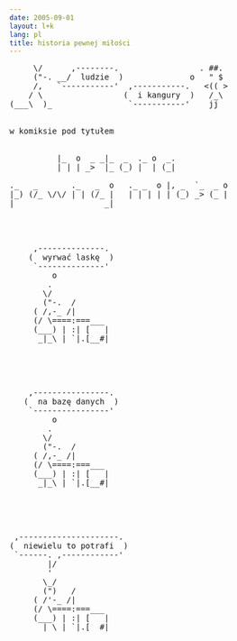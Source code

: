 ```yaml
---
date: 2005-09-01
layout: l+k
lang: pl
title: historia pewnej miłości
---
```


<pre class='ascii-art'>
     \/      ,--------.                 . ##. 
     ("-. __/  ludzie  )              o   " $ 
     /,   `-----------'  ,-----------.   <(( >
    / \                 (  i kangury  )   /_\ 
(___\  )_                `-----------'    jj  


w komiksie pod tytułem


          |_  o  _ _|_  _  ._ o  _.           
          | | | _>  |_ (_) |  | (_|           

._   _       ._   _  o   ._ _  o |, _  `_  _ o
|_) (/_ \/\/ | | (/_ |   | | | | | (_) _> (_ |
|                   _|                        




     ,--------------.    
    (  wyrwać laskę  )   
     `--------------'    
         o               
        .                
       \/                
       ("-.  /           
     ( /,-_ /|           
     (/ \====:===___     
     (___) | :| [   |    
      _|_\ | `|.[__#|    





    ,----------------.   
   (  na bazę danych  )  
    `----------------'   
         o               
        .                
       \/                
       ("-.  /           
     ( /,-_ /|           
     (/ \====:===___     
     (___) | :| [   |    
      _|_\ | `|.[__#|    





 ,---------------------. 
(  niewielu to potrafi  )
 `------. ,------------' 
        |/               
        '                
       \_/               
       (")   /           
     ( /'-_ /|           
     (/ \====:===___     
     (___) | :| [   |    
      _|_\ | `|.[__#|    
</pre>
